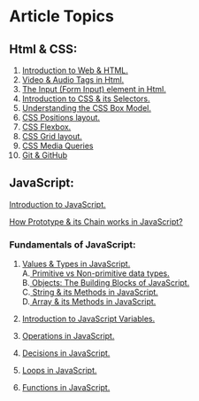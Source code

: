 # Article Topics
## Html & CSS:
1. [Introduction to Web & HTML.](https://ansariyasirarfat.hashnode.dev/introduction-to-web-html)
2. [Video & Audio Tags in Html.](https://ansariyasirarfat.hashnode.dev/video-audio-tags-in-html)
3. [The Input (Form Input) element in Html.](https://ansariyasirarfat.hashnode.dev/the-input-form-input-element-in-html)
4. [Introduction to CSS & its Selectors.](https://ansariyasirarfat.hashnode.dev/introduction-to-css-cascading-style-sheets)
5. [Understanding the CSS Box Model.](https://ansariyasirarfat.hashnode.dev/understanding-the-css-box-model)
6. [CSS Positions layout.](https://ansariyasirarfat.hashnode.dev/introduction-to-css-positions)
7. [CSS Flexbox.](https://ansariyasirarfat.hashnode.dev/introduction-to-css-flexbox)
8. [CSS Grid layout.](https://ansariyasirarfat.hashnode.dev/introduction-to-css-grid-layout)
9. [CSS Media Queries](https://ansariyasirarfat.hashnode.dev/introduction-to-css-media-query-basics)
10. [Git & GitHub](https://ansariyasirarfat.hashnode.dev/introduction-to-git-github)


## JavaScript:
 [Introduction to JavaScript.](https://ansariyasirarfat.hashnode.dev/introduction-to-javascript)

[How Prototype & its Chain works in JavaScript?](https://ansariyasirarfat.hashnode.dev/how-prototype-its-chain-works-in-javascript)
### Fundamentals of JavaScript:
1. [Values & Types in JavaScript.](https://ansariyasirarfat.hashnode.dev/values-its-types-in-javascript) <br/>
A.[ Primitive vs Non-primitive data types.](https://ansariyasirarfat.hashnode.dev/primitive-vs-non-primitive-data-types)<br/>
B.[ Objects: The Building Blocks of JavaScript.](https://ansariyasirarfat.hashnode.dev/objects-the-building-blocks-of-javascript)<br/>
C.[ String & its Methods in JavaScript.](https://ansariyasirarfat.hashnode.dev/introduction-to-javascript-strings-methods)<br/>
D.[ Array & its Methods in JavaScript.](https://ansariyasirarfat.hashnode.dev/arrays-its-methods-in-javascript)<br/>
2. [Introduction to JavaScript Variables.](https://ansariyasirarfat.hashnode.dev/getting-a-grip-on-javascript-variables)
3. [Operations in JavaScript.](https://ansariyasirarfat.hashnode.dev/unlocking-the-power-of-operations-in-javascript)
4. [Decisions in JavaScript.](https://ansariyasirarfat.hashnode.dev/power-versatility-of-decisions-in-javascript)

5. [Loops in JavaScript.](https://ansariyasirarfat.hashnode.dev/looping-through-code-in-javascript)

6. [Functions in JavaScript.](https://ansariyasirarfat.hashnode.dev/why-use-functions-in-javascript)




